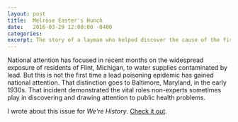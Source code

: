 ```yaml
---
layout: post
title:  Melrose Easter's Hunch
date:   2016-03-29 12:00:00 -0400
categories:
excerpt: The story of a layman who helped discover the cause of the first child lead poisoning epidemic, and how his contribution was almost completely lost to history. Published in <i>We're History</i>.
---
```


National attention has focused in recent months on the widespread exposure of residents of Flint, Michigan, to water supplies contaminated by lead. But this is not the first time a lead poisoning epidemic has gained national attention. That distinction goes to Baltimore, Maryland, in the early 1930s. That incident demonstrated the vital roles non-experts sometimes play in discovering and drawing attention to public health problems.

I wrote about this issue for _We're History_. [Check it out](http://werehistory.org/lead/).
